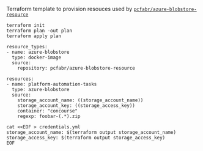 Terraform template to provision resouces used by [`pcfabr/azure-blobstore-resource`](https://github.com/pivotal-cf/azure-blobstore-resource)

```
terraform init
terraform plan -out plan
terraform apply plan
```

```
resource_types:
- name: azure-blobstore
  type: docker-image
  source:
    repository: pcfabr/azure-blobstore-resource

resources:
- name: platform-automation-tasks
  type: azure-blobstore
  source:
    storage_account_name: ((storage_account_name))
    storage_account_key: ((storage_access_key)) 
    container: "concourse"
    regexp: foobar-(.*).zip
```


```
cat <<EOF > credentials.yml
storage_account_name: $(terraform output storage_account_name)
storage_access_key: $(terraform output storage_access_key)
EOF
```